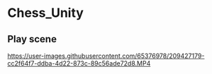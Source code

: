 # Chess_Unity

## Play scene
https://user-images.githubusercontent.com/65376978/209427179-cc2f64f7-ddba-4d22-873c-89c56ade72d8.MP4

